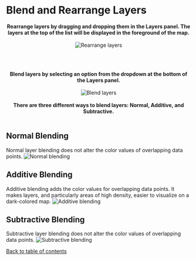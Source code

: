 # Blend and Rearrange Layers

<p align="center">
  <b>Rearrange layers by dragging and dropping them in the Layers panel. The layers at the top of the list will be displayed in the foreground of the map. 
</b>
  <br><br>
  <img src="https://d1a3f4spazzrp4.cloudfront.net/kepler.gl/documentation/image44.png" alt="Rearrange layers"/>
  
  <br><br>
</p>

<p align="center">
  <b>Blend layers by selecting an option from the dropdown at the bottom of the Layers panel.</b>
  <br><br>
  <img src="https://d1a3f4spazzrp4.cloudfront.net/kepler.gl/documentation/image10.png" alt="Blend layers"/>
  <br><br>
  <b>There are three different ways to blend layers: Normal, Additive, and Subtractive.</b>
  <br><br>
</p>

## Normal Blending

Normal layer blending does not alter the color values of overlapping data points.
![Normal blending](https://d1a3f4spazzrp4.cloudfront.net/kepler.gl/documentation/image19.png 'Normal blending')

## Additive Blending

Additive blending adds the color values for overlapping data points. It makes layers, and particularly areas of high density, easier to visualize on a dark-colored map.
![Additive blending](https://d1a3f4spazzrp4.cloudfront.net/kepler.gl/documentation/image34.png 'Additive blending')

## Subtractive Blending

Subtractive layer blending does not alter the color values of overlapping data points.
![Subtractive blending](https://d1a3f4spazzrp4.cloudfront.net/kepler.gl/documentation/image26.png 'Subtractive blending')

[Back to table of contents](../../README.md)

